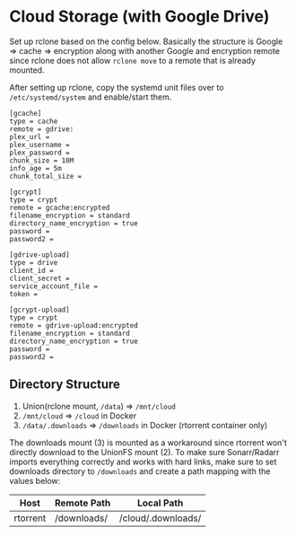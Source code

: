 # Cloud Storage (with Google Drive)

Set up rclone based on the config below.
Basically the structure is Google => cache => encryption along with another Google and encryption remote
since rclone does not allow `rclone move` to a remote that is already mounted.

After setting up rclone, copy the systemd unit files over to `/etc/systemd/system` and enable/start them.

```
[gcache]
type = cache
remote = gdrive:
plex_url =
plex_username =
plex_password =
chunk_size = 10M
info_age = 5m
chunk_total_size =

[gcrypt]
type = crypt
remote = gcache:encrypted
filename_encryption = standard
directory_name_encryption = true
password =
password2 =

[gdrive-upload]
type = drive
client_id =
client_secret =
service_account_file =
token =

[gcrypt-upload]
type = crypt
remote = gdrive-upload:encrypted
filename_encryption = standard
directory_name_encryption = true
password =
password2 =
```

## Directory Structure
1. Union(rclone mount, `/data`) => `/mnt/cloud`
2. `/mnt/cloud` => `/cloud` in Docker
3. `/data/.downloads` => `/downloads` in Docker (rtorrent container only)

The downloads mount (3) is mounted as a workaround since rtorrent won't directly
download to the UnionFS mount (2). To make sure Sonarr/Radarr imports everything
correctly and works with hard links, make sure to set downloads directory to
`/downloads` and create a path mapping with the values below:

| Host     | Remote Path | Local Path         |
-----------|-------------|--------------------|
| rtorrent | /downloads/ | /cloud/.downloads/ |
